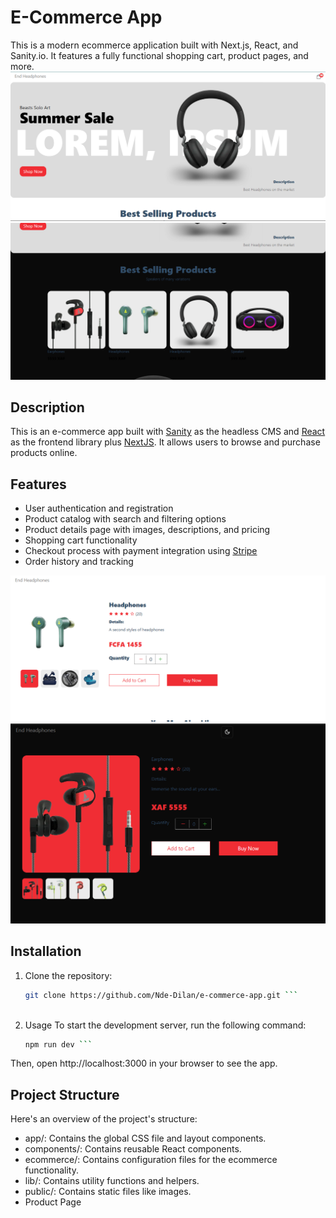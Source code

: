 # E-Commerce App
This is a modern ecommerce application built with Next.js, React, and Sanity.io. It features a fully functional shopping cart, product pages, and more.
![Home Page](./captures/home_page.png)
![Home Page Dark Mode](./captures/home_black.png)

## Description

This is an e-commerce app built with [Sanity](https://www.sanity.io/) as the headless CMS and [React](https://reactjs.org/) as the frontend library plus [NextJS](https://nextjs.org/). It allows users to browse and purchase products online.

## Features

- User authentication and registration
- Product catalog with search and filtering options
- Product details page with images, descriptions, and pricing
- Shopping cart functionality
- Checkout process with payment integration using [Stripe](https://stripe.com/)
- Order history and tracking

![Product Page](./captures/product_page.png)
![Product Page](./captures/product_dark.png)

## Installation

1. Clone the repository:

   ```bash
   git clone https://github.com/Nde-Dilan/e-commerce-app.git ```
 
2. Usage
To start the development server, run the following command:
   ```bash
   npm run dev ```   
   

Then, open http://localhost:3000 in your browser to see the app.      

## Project Structure

 Here's an overview of the project's structure:


- app/: Contains the global CSS file and layout components.
- components/: Contains reusable React components.
- ecommerce/: Contains configuration files for the ecommerce functionality.
- lib/: Contains utility functions and helpers.
- public/: Contains static files like images.
- Product Page

